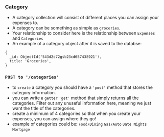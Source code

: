 ### **Category**

* A category collection will consist of different places you can assign your
  expenses to.
* A category can be something as simple as `groceries`.
* Your relationship to consider here is the relationship between `Expenses` and
  `Categories`
* An example of a category object after it is saved to the databse:

```
{
  _id: ObjectId('543d2c72gsb23cd657438921'),
  title: 'Groceries',
}
```

### `POST to '/categories'`

* to `create` a category you should have a `'post'` method that stores the
  category information.
* you can write a `getter` `'get'` method that simply returns all the
  categories. Filter out any unuseful information here, meaning we just want
  the title of the categories.
* create a minimum of 4 categories so that when you create your expenses, you
  can assign where they go!
* example of categories could be: `Food/Dining` `Gas/Auto` `Date Nights`
  `Mortgage`
